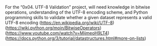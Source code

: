 For the “0x04. UTF-8 Validation” project, will need knowledge in bitwise operations, understanding of the UTF-8 encoding scheme, and Python programming skills to validate whether a given dataset represents a valid UTF-8 encoding (https://en.wikipedia.org/wiki/UTF-8) (https://wiki.python.org/moin/BitwiseOperators) (https://www.youtube.com/watch?v=MijmeoH9LT4) (https://docs.python.org/3/tutorial/datastructures.html#more-on-lists)

